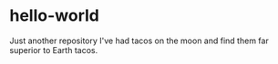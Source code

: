 # hello-world
Just another repository 
I've had tacos on the moon and find them far superior to Earth tacos.
